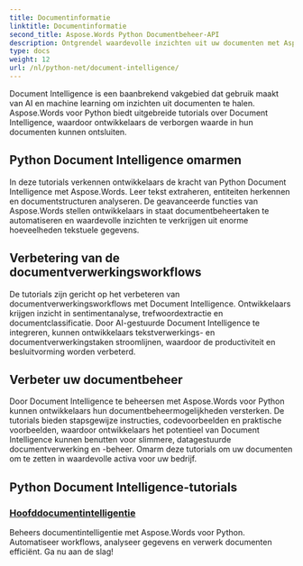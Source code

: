 ```yaml
---
title: Documentinformatie
linktitle: Documentinformatie
second_title: Aspose.Words Python Documentbeheer-API
description: Ontgrendel waardevolle inzichten uit uw documenten met Aspose.Words voor Python's Document Intelligence. Automatiseer analyse, tekstextractie en classificatie.
type: docs
weight: 12
url: /nl/python-net/document-intelligence/
---
```


Document Intelligence is een baanbrekend vakgebied dat gebruik maakt van AI en machine learning om inzichten uit documenten te halen. Aspose.Words voor Python biedt uitgebreide tutorials over Document Intelligence, waardoor ontwikkelaars de verborgen waarde in hun documenten kunnen ontsluiten.

## Python Document Intelligence omarmen

In deze tutorials verkennen ontwikkelaars de kracht van Python Document Intelligence met Aspose.Words. Leer tekst extraheren, entiteiten herkennen en documentstructuren analyseren. De geavanceerde functies van Aspose.Words stellen ontwikkelaars in staat documentbeheertaken te automatiseren en waardevolle inzichten te verkrijgen uit enorme hoeveelheden tekstuele gegevens.

## Verbetering van de documentverwerkingsworkflows

De tutorials zijn gericht op het verbeteren van documentverwerkingsworkflows met Document Intelligence. Ontwikkelaars krijgen inzicht in sentimentanalyse, trefwoordextractie en documentclassificatie. Door AI-gestuurde Document Intelligence te integreren, kunnen ontwikkelaars tekstverwerkings- en documentverwerkingstaken stroomlijnen, waardoor de productiviteit en besluitvorming worden verbeterd.

## Verbeter uw documentbeheer

Door Document Intelligence te beheersen met Aspose.Words voor Python kunnen ontwikkelaars hun documentbeheermogelijkheden versterken. De tutorials bieden stapsgewijze instructies, codevoorbeelden en praktische voorbeelden, waardoor ontwikkelaars het potentieel van Document Intelligence kunnen benutten voor slimmere, datagestuurde documentverwerking en -beheer. Omarm deze tutorials om uw documenten om te zetten in waardevolle activa voor uw bedrijf.

## Python Document Intelligence-tutorials
### [Hoofddocumentintelligentie](./master-document-intelligence/)
Beheers documentintelligentie met Aspose.Words voor Python. Automatiseer workflows, analyseer gegevens en verwerk documenten efficiënt. Ga nu aan de slag!